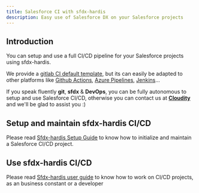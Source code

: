 ```yaml
---
title: Salesforce CI with sfdx-hardis
description: Easy use of Salesforce DX on your Salesforce projects
---
```

<!-- markdownlint-disable MD013 -->

## Introduction

You can setup and use a full CI/CD pipeline for your Salesforce projects using sfdx-hardis.

We provide a [gitlab CI default template](https://github.com/hardisgroupcom/sfdx-hardis/blob/main/defaults/ci/.gitlab-ci.yml), but its can easily be adapted to other platforms like [Github Actions](https://github.com/features/actions), [Azure Pipelines](https://azure.microsoft.com/en-gb/products/devops/pipelines/), [Jenkins](https://www.jenkins.io/)...

If you speak fluently **git**, **sfdx** & **DevOps**, you can be fully autonomous to setup and use Salesforce CI/CD, otherwise you can contact us at [**Cloudity**](https://cloudity.com/) and we'll be glad to assist you :)

## Setup and maintain sfdx-hardis CI/CD

Please read [Sfdx-hardis Setup Guide](salesforce-ci-cd-setup.md) to know how to initialize and maintain a Salesforce CI/CD project.

## Use sfdx-hardis CI/CD

Please read [Sfdx-hardis user guide](salesforce-ci-cd-use.md) to know how to work on CI/CD projects, as an business constant or a developer



